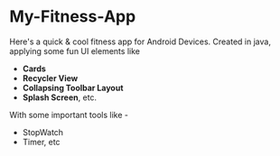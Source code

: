 # My-Fitness-App
Here's a quick &amp; cool fitness app for Android Devices.
Created in java, applying some fun UI elements like
- **Cards**
- **Recycler View**
- **Collapsing Toolbar Layout**
- **Splash Screen**, etc.

With some important tools like - 
- StopWatch
- Timer, etc

